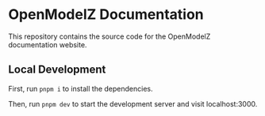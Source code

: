 # OpenModelZ Documentation

This repository contains the source code for the OpenModelZ documentation website.

## Local Development

First, run `pnpm i` to install the dependencies.

Then, run `pnpm dev` to start the development server and visit localhost:3000.

